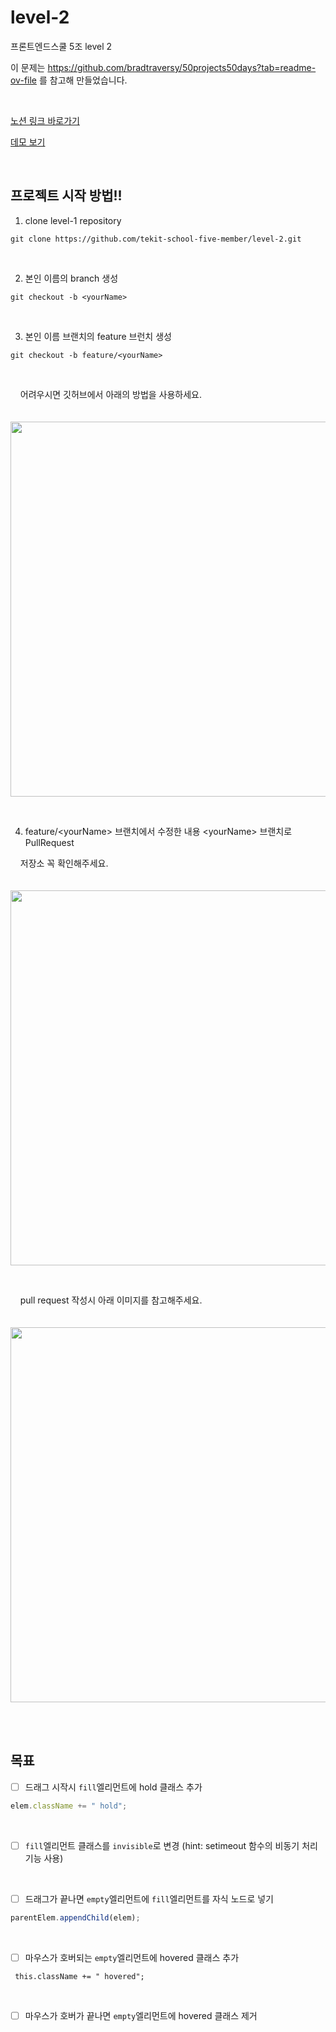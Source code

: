 # level-2

프론트엔드스쿨 5조 level 2

이 문제는 https://github.com/bradtraversy/50projects50days?tab=readme-ov-file 를 참고해 만들었습니다.

<br>

[노션 링크 바로가기](https://www.notion.so/Level-2-977e3099cf0e41bbb2b02a8c70e15c2a)

[데모 보기](https://50projects50days.com/projects/drag-n-drop/)

<br>

## 프로젝트 시작 방법!!

1. clone level-1 repository

```
git clone https://github.com/tekit-school-five-member/level-2.git
```

<br>

2. 본인 이름의 branch 생성

```
git checkout -b <yourName>
```

<br>

3. 본인 이름 브랜치의 feature 브런치 생성

```
git checkout -b feature/<yourName>
```

<br>

&nbsp;&nbsp;&nbsp;&nbsp;어려우시면 깃허브에서 아래의 방법을 사용하세요. <br> <br>
&nbsp;&nbsp;&nbsp;&nbsp;<img width="600px" src="https://github.com/tekit-school-five-member/level-3/assets/60402888/494198c6-db3c-4429-a76c-3077929bf6fe"/>

<br>

4. feature/&lt;yourName&gt; 브랜치에서 수정한 내용 &lt;yourName&gt; 브랜치로 PullRequest

&nbsp;&nbsp;&nbsp;&nbsp;저장소 꼭 확인해주세요. <br> <br>
&nbsp;&nbsp;&nbsp;&nbsp;<img width="600px" src="https://github.com/tekit-school-five-member/level-3/assets/60402888/76d54486-3a57-43d3-96e3-bd6bb3f0ed61"/>

<br>

&nbsp;&nbsp;&nbsp;&nbsp;pull request 작성시 아래 이미지를 참고해주세요. <br> <br>
&nbsp;&nbsp;&nbsp;&nbsp;<img width="600px" src="https://github.com/tekit-school-five-member/level-3/assets/60402888/270e9372-7b61-42db-9045-0f58ce6c3408"/>

<br>
<br>

## 목표

- [ ] 드래그 시작시 <code>fill</code>엘리먼트에 hold 클래스 추가

```js
elem.className += " hold";
```

<br>

- [ ] <code>fill</code>엘리먼트 클래스를 <code>invisible</code>로 변경 (hint: setimeout 함수의 비동기 처리 기능 사용)

<br>

- [ ] 드래그가 끝나면 <code>empty</code>엘리먼트에 <code>fill</code>엘리먼트를 자식 노드로 넣기

```js
parentElem.appendChild(elem);
```

<br>

- [ ] 마우스가 호버되는 <code>empty</code>엘리먼트에 hovered 클래스 추가

```
 this.className += " hovered";
```

<br>

- [ ] 마우스가 호버가 끝나면 <code>empty</code>엘리먼트에 hovered 클래스 제거
